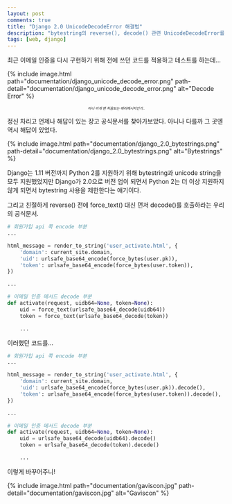 ```yaml
---
layout: post
comments: true
title: "Django 2.0 UnicodeDecodeError 해결법"
description: "bytestring의 reverse(), decode() 관련 UnicodeDecodeError를 해결해보자"
tags: [web, django]
---
```



최근 이메일 인증을 다시 구현하기 위해 전에 쓰던 코드를 적용하고 테스트를 하는데...

{% include image.html path="documentation/django_unicode_decode_error.png" path-detail="documentation/django_unicode_decode_error.png" alt="Decode Error" %}

<p style="text-align: center; font-size: 8; font-style: italic;">아니 이게 왠 처음보는 에러메시지인가..</p>

정신 차리고 언제나 해답이 있는 장고 공식문서를 찾아가보았다.
아니나 다를까 그 곳엔 역시 해답이 있었다.

{% include image.html path="documentation/django_2.0_bytestrings.png" path-detail="documentation/django_2.0_bytestrings.png" alt="Bytestrings" %}

Django는 1.11 버전까지 Python 2를 지원하기 위해 bytestring과 unicode string을 모두 지원했었지만 Django가 2.0으로 버전 업이 되면서 Python 2는 더 이상 지원하지 않게 되면서 bytestring 사용을 제한한다는 얘기이다.

그리고 친절하게 reverse() 전에 force_text() 대신 먼저 decode()를 호출하라는 우리의 공식문서.

```python
# 회원가입 api 쪽 encode 부분
...

html_message = render_to_string('user_activate.html', {
    'domain': current_site.domain,
    'uid': urlsafe_base64_encode(force_bytes(user.pk)),
    'token': urlsafe_base64_encode(force_bytes(user.token)),
})

...
```
```python
# 이메일 인증 메서드 decode 부분
def activate(request, uidb64=None, token=None):
    uid = force_text(urlsafe_base64_decode(uidb64))
    token = force_text(urlsafe_base64_decode(token))

    ...
```

이러했던 코드를...

```python
# 회원가입 api 쪽 encode 부분
...

html_message = render_to_string('user_activate.html', {
    'domain': current_site.domain,
    'uid': urlsafe_base64_encode(force_bytes(user.pk)).decode(),
    'token': urlsafe_base64_encode(force_bytes(user.token)).decode(),
})

...
```
```python
# 이메일 인증 메서드 decode 부분
def activate(request, uidb64=None, token=None):
    uid = urlsafe_base64_decode(uidb64).decode()
    token = urlsafe_base64_decode(token).decode()

    ...
```

이렇게 바꾸어주니!

{% include image.html path="documentation/gaviscon.jpg" path-detail="documentation/gaviscon.jpg" alt="Gaviscon" %}
